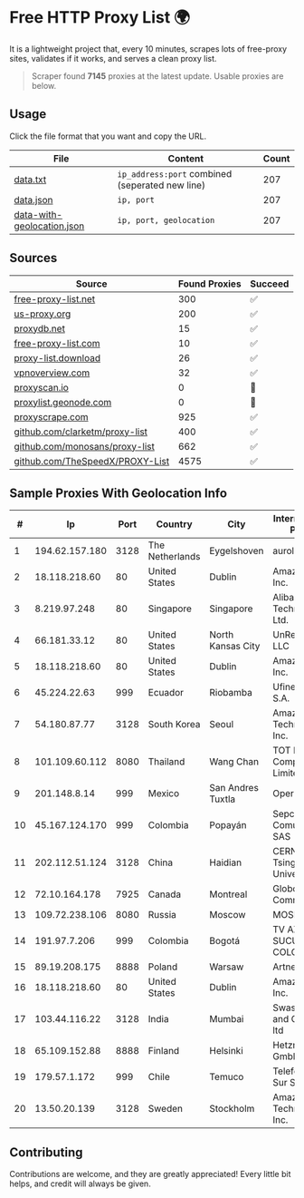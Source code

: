 
# Free HTTP Proxy List 🌍

It is a lightweight project that, every 10 minutes, scrapes lots of free-proxy sites, validates if it works, and serves a clean proxy list.


> Scraper found **7145** proxies at the latest update. Usable proxies are below.

## Usage

Click the file format that you want and copy the URL.


|File|Content|Count|
|----|-------|-----|
|[data.txt](https://raw.githubusercontent.com/themiralay/Proxy-List-World/master/data.txt)|`ip_address:port` combined (seperated new line)|207|
|[data.json](https://raw.githubusercontent.com/themiralay/Proxy-List-World/master/data.json)|`ip, port`|207|
|[data-with-geolocation.json](https://raw.githubusercontent.com/themiralay/Proxy-List-World/master/data-with-geolocation.json)|`ip, port, geolocation`|207|

## Sources

|Source|Found Proxies|Succeed|
|------|-------------|-------|
|[free-proxy-list.net](https://free-proxy-list.net)|300|✅|
|[us-proxy.org](https://www.us-proxy.org)|200|✅|
|[proxydb.net](http://proxydb.net)|15|✅|
|[free-proxy-list.com](https://free-proxy-list.com/?page=&port=&type%5B%5D=http&type%5B%5D=https&up_time=0&search=Search)|10|✅|
|[proxy-list.download](https://www.proxy-list.download/HTTP)|26|✅|
|[vpnoverview.com](https://vpnoverview.com/privacy/anonymous-browsing/free-proxy-servers)|32|✅|
|[proxyscan.io](https://www.proxyscan.io)|0|🚫|
|[proxylist.geonode.com](https://proxylist.geonode.com/api/proxy-list?limit=300&page=1&sort_by=lastChecked&sort_type=desc&protocols=http,https)|0|🚫|
|[proxyscrape.com](https://api.proxyscrape.com/v2/?request=displayproxies&protocol=http&timeout=10000&country=all&ssl=all&anonymity=all)|925|✅|
|[github.com/clarketm/proxy-list](https://raw.githubusercontent.com/clarketm/proxy-list/master/proxy-list-raw.txt)|400|✅|
|[github.com/monosans/proxy-list](https://raw.githubusercontent.com/monosans/proxy-list/main/proxies/http.txt)|662|✅|
|[github.com/TheSpeedX/PROXY-List](https://raw.githubusercontent.com/TheSpeedX/PROXY-List/master/http.txt)|4575|✅|


## Sample Proxies With Geolocation Info

|#|Ip|Port|Country|City|Internet Service Provider|
|-|--|----|-------|----|-------------------------|
|1|194.62.157.180|3128|The Netherlands|Eygelshoven|aurologic GmbH|
|2|18.118.218.60|80|United States|Dublin|Amazon.com, Inc.|
|3|8.219.97.248|80|Singapore|Singapore|Alibaba (US) Technology Co., Ltd.|
|4|66.181.33.12|80|United States|North Kansas City|UnReal Servers, LLC|
|5|18.118.218.60|80|United States|Dublin|Amazon.com, Inc.|
|6|45.224.22.63|999|Ecuador|Riobamba|Ufinet Panama S.A.|
|7|54.180.87.77|3128|South Korea|Seoul|Amazon Technologies Inc.|
|8|101.109.60.112|8080|Thailand|Wang Chan|TOT Public Company Limited|
|9|201.148.8.14|999|Mexico|San Andres Tuxtla|Operbes|
|10|45.167.124.170|999|Colombia|Popayán|Sepcom Comunicaciones SAS|
|11|202.112.51.124|3128|China|Haidian|CERNET2 IX at Tsinghua University|
|12|72.10.164.178|7925|Canada|Montreal|GloboTech Communications|
|13|109.72.238.106|8080|Russia|Moscow|MOSLINE|
|14|191.97.7.206|999|Colombia|Bogotá|TV AZTECA SUCURSAL COLOMBIA|
|15|89.19.208.175|8888|Poland|Warsaw|Artnet Sp. z o.o.|
|16|18.118.218.60|80|United States|Dublin|Amazon.com, Inc.|
|17|103.44.116.22|3128|India|Mumbai|Swastik Internet and Cables pvt. ltd|
|18|65.109.152.88|8888|Finland|Helsinki|Hetzner Online GmbH|
|19|179.57.1.172|999|Chile|Temuco|Telefonica del Sur S.A.|
|20|13.50.20.139|3128|Sweden|Stockholm|Amazon Technologies Inc.|



## Contributing

Contributions are welcome, and they are greatly appreciated! Every
little bit helps, and credit will always be given.

